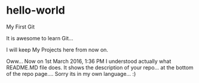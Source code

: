 # hello-world
My First Git

It is awesome to learn Git...

I will keep My Projects here from now on.

Oww... Now on 1st March 2016, 1:36 PM I understood actually what README.MD file does.
  It shows the description of your repo... at the bottom of the repo page.... Sorry its in my own language... :)
